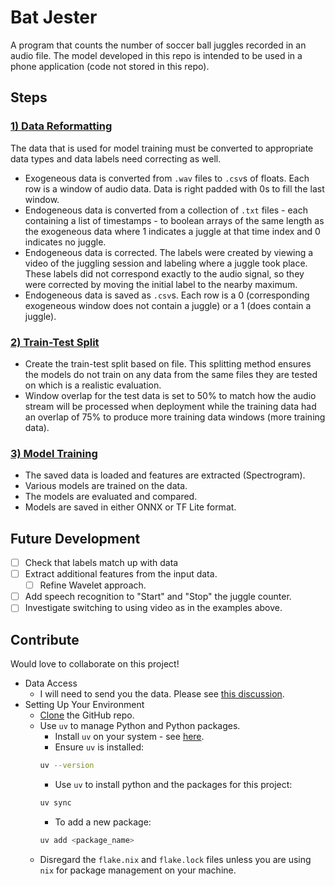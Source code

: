 # Bat Jester
A program that counts the number of soccer ball juggles recorded in an audio file. The model developed in this repo is intended to be used in a phone application (code not stored in this repo).


## Steps

### [1) Data Reformatting](/01_data_reformatting.ipynb)
The data that is used for model training must be converted to appropriate data types and data labels need correcting as well.
- Exogeneous data is converted from `.wav` files to `.csv`s of floats. Each row is a window of audio data. Data is right padded with 0s to fill the last window.
- Endogeneous data is converted from a collection of `.txt` files - each containing a list of timestamps - to boolean arrays of the same length as the exogeneous data where 1 indicates a juggle at that time index and 0 indicates no juggle.
- Endogeneous data is corrected. The labels were created by viewing a video of the juggling session and labeling where a juggle took place. These labels did not correspond exactly to the audio signal, so they were corrected by moving the initial label to the nearby maximum.
- Endogeneous data is saved as `.csv`s. Each row is a 0 (corresponding exogeneous window does not contain a juggle) or a 1 (does contain a juggle).

### [2) Train-Test Split](/02_train_test_split.ipynb)
- Create the train-test split based on file. This splitting method ensures the models do not train on any data from the same files they are tested on which is a realistic evaluation.
- Window overlap for the test data is set to 50% to match how the audio stream will be processed when deployment while the training data had an overlap of 75% to produce more training data windows (more training data).

### [3) Model Training](/03_model_training.ipynb)
- The saved data is loaded and features are extracted (Spectrogram).
- Various models are trained on the data.
- The models are evaluated and compared.
- Models are saved in either ONNX or TF Lite format.

## Future Development
- [ ] Check that labels match up with data
- [ ] Extract additional features from the input data.
    - [ ] Refine Wavelet approach.
- [ ] Add speech recognition to "Start" and "Stop" the juggle counter.
- [ ] Investigate switching to using video as in the examples above.

## Contribute
Would love to collaborate on this project!
- Data Access
    - I will need to send you the data. Please see [this discussion](https://github.com/middlec000/bat_jester_model_training/discussions/3).
- Setting Up Your Environment
    - [Clone](https://docs.github.com/en/repositories/creating-and-managing-repositories/cloning-a-repository) the GitHub repo.
    - Use `uv` to manage Python and Python packages.
        - Install `uv` on your system - see [here](https://docs.astral.sh/uv/getting-started/installation/).
        - Ensure `uv` is installed:
        ```bash
        uv --version
        ```
        - Use `uv` to install python and the packages for this project:
        ```bash
        uv sync
        ```
        - To add a new package:
        ```bash
        uv add <package_name>
        ```
    - Disregard the `flake.nix` and `flake.lock` files unless you are using `nix` for package management on your machine.

